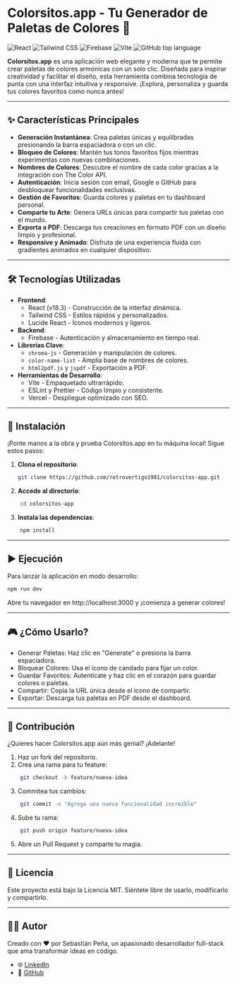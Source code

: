 # Colorsitos.app - Tu Generador de Paletas de Colores 🎨

![React](https://img.shields.io/badge/React-61DAFB?style=for-the-badge&logo=react&logoColor=black)
![Tailwind CSS](https://img.shields.io/badge/Tailwind_CSS-38B2AC?style=for-the-badge&logo=tailwind-css&logoColor=white)
![Firebase](https://img.shields.io/badge/Firebase-FFCA28?style=for-the-badge&logo=firebase&logoColor=black)
![Vite](https://img.shields.io/badge/Vite-646CFF?style=for-the-badge&logo=vite&logoColor=white)
![GitHub top language](https://img.shields.io/github/languages/top/retrovertigo1981/colorPaletteGenerator)


**Colorsitos.app** es una aplicación web elegante y moderna que te permite crear paletas de colores armónicas con un solo clic. Diseñada para inspirar creatividad y facilitar el diseño, esta herramienta combina tecnología de punta con una interfaz intuitiva y responsive. ¡Explora, personaliza y guarda tus colores favoritos como nunca antes!

---

## ✨ Características Principales

- **Generación Instantánea**: Crea paletas únicas y equilibradas presionando la barra espaciadora o con un clic.
- **Bloqueo de Colores**: Mantén tus tonos favoritos fijos mientras experimentas con nuevas combinaciones.
- **Nombres de Colores**: Descubre el nombre de cada color gracias a la integración con The Color API.
- **Autenticación**: Inicia sesión con email, Google o GitHub para desbloquear funcionalidades exclusivas.
- **Gestión de Favoritos**: Guarda colores y paletas en tu dashboard personal.
- **Comparte tu Arte**: Genera URLs únicas para compartir tus paletas con el mundo.
- **Exporta a PDF**: Descarga tus creaciones en formato PDF con un diseño limpio y profesional.
- **Responsive y Animado**: Disfruta de una experiencia fluida con gradientes animados en cualquier dispositivo.

---

## 🛠️ Tecnologías Utilizadas

- **Frontend**:
  - React (v18.3) - Construcción de la interfaz dinámica.
  - Tailwind CSS - Estilos rápidos y personalizados.
  - Lucide React - Iconos modernos y ligeros.
- **Backend**:
  - Firebase - Autenticación y almacenamiento en tiempo real.
- **Librerías Clave**:
  - `chroma-js` - Generación y manipulación de colores.
  - `color-name-list` - Amplia base de nombres de colores.
  - `html2pdf.js` y `jspdf` - Exportación a PDF.
- **Herramientas de Desarrollo**:
  - Vite - Empaquetado ultrarrápido.
  - ESLint y Prettier - Código limpio y consistente.
  - Vercel - Despliegue optimizado con SEO.

---

## 🚀 Instalación

¡Ponte manos a la obra y prueba Colorsitos.app en tu máquina local! Sigue estos pasos:

1. **Clona el repositorio**:
   ```bash
   git clone https://github.com/retrovertigo1981/colorsitos-app.git
   ```

2. **Accede al directorio**:
```bash
    cd colorsitos-app
 ```

3. **Instala las dependencias**:
```bash
    npm install
```

---
## ▶️ Ejecución

Para lanzar la aplicación en modo desarrollo:
```bash
npm run dev
```

Abre tu navegador en http://localhost:3000 y ¡comienza a generar colores!

---

## 🎮 ¿Cómo Usarlo?
- Generar Paletas: Haz clic en "Generate" o presiona la barra espaciadora.
- Bloquear Colores: Usa el ícono de candado para fijar un color.
- Guardar Favoritos: Autentícate y haz clic en el corazón para guardar colores o paletas.
- Compartir: Copia la URL única desde el ícono de compartir.
- Exportar: Descarga tus paletas en PDF desde el dashboard.

---
## 🤝 Contribución

¿Quieres hacer Colorsitos.app aún más genial? ¡Adelante!

1. Haz un fork del repositorio.
2. Crea una rama para tu feature:

```bash
    git checkout -b feature/nueva-idea
```
3. Commitea tus cambios:
```bash
    git commit -m "Agrega una nueva funcionalidad increíble"
```
4. Sube tu rama:
```bash
    git push origin feature/nueva-idea
```
5. Abre un Pull Request y comparte tu magia.

---

## 📜 Licencia

Este proyecto está bajo la Licencia MIT. Siéntete libre de usarlo, modificarlo y compartirlo.

---

## 👨‍💻 Autor

Creado con ❤️ por Sebastián Peña, un apasionado desarrollador full-stack que ama transformar ideas en código.

- 🌐 [LinkedIn](https://www.linkedin.com/in/sebastianpenaj/)
- 🐙 [GitHub](https://github.com/retrovertigo1981)


